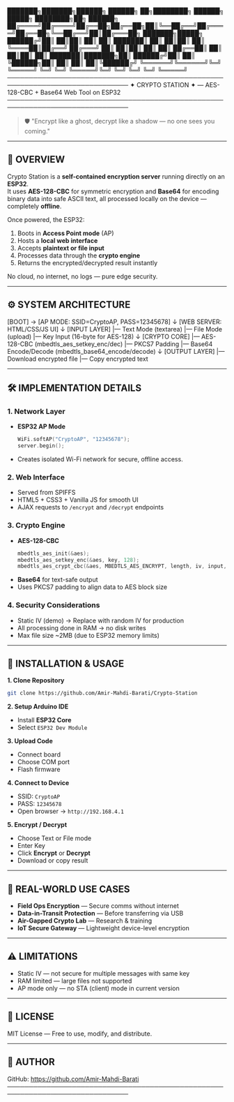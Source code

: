 
███████╗███████╗██████╗ ██████╗ ██╗████████╗ ██████╗ █████╗ ████████╗██╗ ██████╗
██╔════╝██╔════╝██╔══██╗██╔══██╗██║╚══██╔══╝██╔════╝██╔══██╗╚══██╔══╝██║██╔═══██╗
███████╗█████╗  ██████╔╝██║  ██║██║   ██║   ██║     ███████║   ██║   ██║██║   ██║
╚════██║██╔══╝  ██╔═══╝ ██║  ██║██║   ██║   ██║     ██╔══██║   ██║   ██║██║   ██║
███████║███████╗██║     ██████╔╝██║   ██║   ╚██████╗██║  ██║   ██║   ██║╚██████╔╝
╚══════╝╚══════╝╚═╝     ╚═════╝ ╚═╝   ╚═╝    ╚═════╝╚═╝  ╚═╝   ╚═╝   ╚═╝ ╚═════╝ 
──────────────────────────────────────────────────────────────────────────────
        ✦ CRYPTO STATION ✦ — AES-128-CBC + Base64 Web Tool on ESP32
──────────────────────────────────────────────────────────────────────────────

> 🛡 "Encrypt like a ghost, decrypt like a shadow — no one sees you coming."  

-------------------------------------------------------------------------------
## 🧩 OVERVIEW
Crypto Station is a **self-contained encryption server** running directly on an **ESP32**.  
It uses **AES-128-CBC** for symmetric encryption and **Base64** for encoding binary data into safe ASCII text, all processed locally on the device — completely **offline**.

Once powered, the ESP32:
1. Boots in **Access Point mode** (AP)
2. Hosts a **local web interface**
3. Accepts **plaintext or file input**
4. Processes data through the **crypto engine**
5. Returns the encrypted/decrypted result instantly

No cloud, no internet, no logs — pure edge security.

-------------------------------------------------------------------------------
## ⚙ SYSTEM ARCHITECTURE

[BOOT] → [AP MODE: SSID=CryptoAP, PASS=12345678]
    ↓
[WEB SERVER: HTML/CSS/JS UI]
    ↓
[INPUT LAYER]
    |— Text Mode (textarea)
    |— File Mode (upload)
    |— Key Input (16-byte for AES-128)
    ↓
[CRYPTO CORE]
    |— AES-128-CBC (mbedtls_aes_setkey_enc/dec)
    |— PKCS7 Padding
    |— Base64 Encode/Decode (mbedtls_base64_encode/decode)
    ↓
[OUTPUT LAYER]
    |— Download encrypted file
    |— Copy encrypted text

-------------------------------------------------------------------------------
## 🛠 IMPLEMENTATION DETAILS

### 1. **Network Layer**
- **ESP32 AP Mode**  
  ```cpp
  WiFi.softAP("CryptoAP", "12345678");
  server.begin();
  ```
- Creates isolated Wi-Fi network for secure, offline access.

### 2. **Web Interface**
- Served from SPIFFS
- HTML5 + CSS3 + Vanilla JS for smooth UI
- AJAX requests to `/encrypt` and `/decrypt` endpoints

### 3. **Crypto Engine**
- **AES-128-CBC**
  ```cpp
  mbedtls_aes_init(&aes);
  mbedtls_aes_setkey_enc(&aes, key, 128);
  mbedtls_aes_crypt_cbc(&aes, MBEDTLS_AES_ENCRYPT, length, iv, input, output);
  ```
- **Base64** for text-safe output
- Uses PKCS7 padding to align data to AES block size

### 4. **Security Considerations**
- Static IV (demo) → Replace with random IV for production
- All processing done in RAM → no disk writes
- Max file size ~2MB (due to ESP32 memory limits)

-------------------------------------------------------------------------------
## 🚀 INSTALLATION & USAGE

**1. Clone Repository**
```bash
git clone https://github.com/Amir-Mahdi-Barati/Crypto-Station
```

**2. Setup Arduino IDE**
- Install **ESP32 Core**
- Select `ESP32 Dev Module`

**3. Upload Code**
- Connect board
- Choose COM port
- Flash firmware

**4. Connect to Device**
- SSID: `CryptoAP`
- PASS: `12345678`
- Open browser → `http://192.168.4.1`

**5. Encrypt / Decrypt**
- Choose Text or File mode
- Enter Key
- Click **Encrypt** or **Decrypt**
- Download or copy result

-------------------------------------------------------------------------------
## 📡 REAL-WORLD USE CASES
- **Field Ops Encryption** — Secure comms without internet
- **Data-in-Transit Protection** — Before transferring via USB
- **Air-Gapped Crypto Lab** — Research & training
- **IoT Secure Gateway** — Lightweight device-level encryption

-------------------------------------------------------------------------------
## ⚠ LIMITATIONS
- Static IV — not secure for multiple messages with same key
- RAM limited — large files not supported
- AP mode only — no STA (client) mode in current version

-------------------------------------------------------------------------------
## 📜 LICENSE
MIT License — Free to use, modify, and distribute.

-------------------------------------------------------------------------------
## 👤 AUTHOR
GitHub: https://github.com/Amir-Mahdi-Barati
──────────────────────────────────────────────────────────────────────────────
